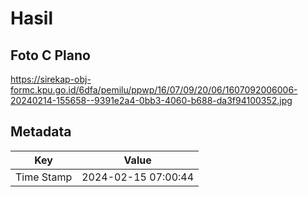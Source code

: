 # Hasil

## Foto C Plano

https://sirekap-obj-formc.kpu.go.id/6dfa/pemilu/ppwp/16/07/09/20/06/1607092006006-20240214-155658--9391e2a4-0bb3-4060-b688-da3f94100352.jpg


## Metadata

| Key        | Value               |
| ---------- | ------------------- |
| Time Stamp | 2024-02-15 07:00:44 |



